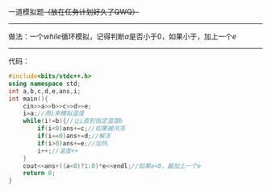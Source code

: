 一道模拟题~~（放在任务计划好久了QWQ）~~

------------

做法：一个$while$循环模拟，记得判断$a$是否小于$0$，如果小于，加上一个$e$

------------
代码：
```cpp
#include<bits/stdc++.h>
using namespace std;
int a,b,c,d,e,ans,i;
int main(){
    cin>>a>>b>>c>>d>>e;
    i=a;//用i来模拟温度
    while(i!=b){//让i直到指定温度b
        if(i<0)ans+=c;//如果被冷冻
        if(i==0)ans+=d;//解冻
        if(i>0)ans+=e;//加热
        i++;//温度++
    }
    cout<<ans+((a<0)?1:0)*e<<endl;//如果a<0，最加上一个e
    return 0;
}
```